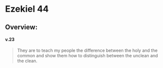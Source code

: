 # Ezekiel 44

## Overview:


#### v.23
>They are to teach my people the difference between the holy and the common and show them how to distinguish between the unclean and the clean.


